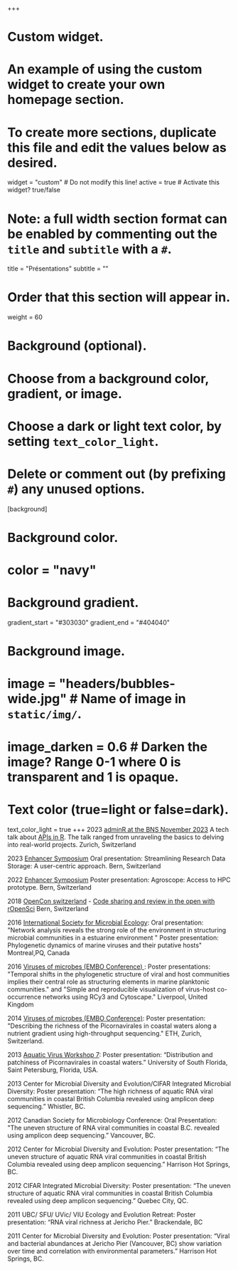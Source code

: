 +++
# Custom widget.
# An example of using the custom widget to create your own homepage section.
# To create more sections, duplicate this file and edit the values below as desired.
widget = "custom"  # Do not modify this line!
active = true  # Activate this widget? true/false

# Note: a full width section format can be enabled by commenting out the `title` and `subtitle` with a `#`.
title = "Présentations"
subtitle = ""

# Order that this section will appear in.
weight = 60

# Background (optional).
#   Choose from a background color, gradient, or image.
#   Choose a dark or light text color, by setting `text_color_light`.
#   Delete or comment out (by prefixing `#`) any unused options.
[background]
  # Background color.
  # color = "navy"
  
  # Background gradient.
   gradient_start = "#303030"
   gradient_end = "#404040"
  
  # Background image.
 # image = "headers/bubbles-wide.jpg"  # Name of image in `static/img/`.
 # image_darken = 0.6  # Darken the image? Range 0-1 where 0 is transparent and 1 is opaque.

  # Text color (true=light or false=dark).
  text_color_light = true
+++
2023 [adminR at the BNS November 2023](https://www.meetup.com/adminr/events/296988080/) A tech talk about [APIs in R](https://github.com/jooolia/20231130_adminR_APIs_with_R_intro). The talk ranged from unraveling the basics to delving into real-world projects.
Zurich, Switzerland

2023 [Enhancer Symposium](https://symposium2023.enhancer.ch/) Oral presentation: Streamlining Research Data Storage: A user-centric approach. 
Bern, Switzerland

2022 [Enhancer Symposium](https://symposium2022.enhancer.ch/) Poster presentation: Agroscope: Access to HPC prototype.
Bern, Switzerland

2018 [OpenCon switzerland](https://openconswiss.github.io/) - [Code sharing and review in the open with rOpenSci](https://www.slideshare.net/jgustavsen/code-sharing-and-review-in-the-open-with-ropensci-115742181) 
Bern, Switzerland

2016 [International Society for Microbial Ecology](https://www.isme-microbes.org/isme16): Oral presentation: "Network analysis reveals the strong role of the environment in structuring microbial communities in a estuarine environment "
Poster presentation: Phylogenetic dynamics of marine viruses and their putative hosts"
Montreal,PQ, Canada

2016 [Viruses of microbes (EMBO Conference) ](http://events.embo.org/16-virus-microbe/): Poster presentations: "Temporal shifts in the phylogenetic structure of viral and host communities implies their central role as structuring elements in marine planktonic communities." and "Simple and reproducible visualization of virus-host co-occurrence networks using RCy3 and Cytoscape."
Liverpool, United Kingdom

2014 [Viruses of microbes (EMBO Conference)](http://events.embo.org/14-virus-microbe/): Poster presentation: "Describing the richness of the Picornavirales in coastal waters along a nutrient gradient using high-throughput sequencing." ETH, Zurich, Switzerland. 

2013 [Aquatic Virus Workshop 7](http://www.aquaticviralworkshop7.com/): Poster presentation: “Distribution and patchiness of Picornavirales in coastal waters.” University of South Florida, Saint Petersburg, Florida, USA.

2013 Center for Microbial Diversity and Evolution/CIFAR Integrated Microbial Diversity:  Poster presentation: “The high richness of aquatic RNA viral communities in coastal British Columbia revealed using amplicon deep  sequencing.” Whistler, BC.

2012 Canadian Society for Microbiology Conference: Oral Presentation: "The uneven structure of RNA viral communities in coastal B.C. revealed using amplicon deep sequencing.” Vancouver, BC.

2012 Center for Microbial Diversity and Evolution:  Poster presentation: “The uneven structure of aquatic RNA viral communities in coastal British Columbia revealed using deep amplicon sequencing.” Harrison Hot Springs, BC.

2012 CIFAR Integrated Microbial Diversity: Poster presentation: “The uneven structure of aquatic RNA viral communities in coastal British Columbia revealed  using deep amplicon sequencing.”  Quebec City, QC.

2011 UBC/ SFU/ UVic/ VIU Ecology and Evolution Retreat: Poster presentation: “RNA viral richness at Jericho Pier.”  Brackendale, BC

2011 Center for Microbial Diversity and Evolution:  Poster presentation: “Viral and bacterial abundances at Jericho Pier (Vancouver, BC) show variation over time and correlation with environmental parameters.” Harrison Hot Springs, BC.

